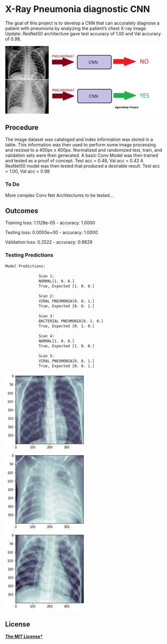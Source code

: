 # X-Ray Pneumonia diagnostic CNN
The goal of this project is to develop a CNN that can accurately diagnose a patient with pneumonia by analyzing the patient’s chest X-ray image.
Update: ResNet50 architecture gave test accuracy of 1.00 and Val accuracy of 0.98.

![cost](https://github.com/AgamChopra/deep-learning/blob/master/X-Ray%20Pneumonia%20diagnostic%20CNN/img/pnyn.png?raw=true)

## Procedure
The image dataset was cataloged and index information was stored in a table. This information was then used to perform some image processing and resized to a 400px x 400px. Normalized and randomized test, train, and validation sets were then generated. 
A basic Conv Model was then trained and tested as a proof of concept. Test acc = 0.48, Val acc = 0.42
A ResNet50 model was then tested that produced a desirable result. Test acc = 1.00, Val acc = 0.98
### To Do
More complex Conv Net Architectures to be tested... 

## Outcomes
Training loss: 1.1128e-05 - accuracy: 1.0000

Testing loss: 0.0000e+00 - accuracy: 1.0000

Validation loss: 0.2522 - accuracy: 0.9829

### Testing Predictions
    Model Predictions:
    
                   Scan 1:
                   NORMAL[1. 0. 0.]
                   True, Expected [1. 0. 0.]

                   Scan 2:
                   VIRAL PNEUMONIA[0. 0. 1.]
                   True, Expected [0. 0. 1.]

                   Scan 3:
                   BACTERIAL PNEUMONIA[0. 1. 0.]
                   True, Expected [0. 1. 0.]

                   Scan 4:
                   NORMAL[1. 0. 0.]
                   True, Expected [1. 0. 0.]

                   Scan 5:
                   VIRAL PNEUMONIA[0. 0. 1.]
                   True, Expected [0. 0. 1.]
    
![im](https://github.com/AgamChopra/deep-learning/blob/master/X-Ray%20Pneumonia%20diagnostic%20CNN/img/random%20test%20plot.png)
![im](https://github.com/AgamChopra/deep-learning/blob/master/X-Ray%20Pneumonia%20diagnostic%20CNN/img/random%20train%20plot%202.png)
![im](https://github.com/AgamChopra/deep-learning/blob/master/X-Ray%20Pneumonia%20diagnostic%20CNN/img/random%20train%20plot.png)

## License

**[The MIT License*](https://github.com/AgamChopra/deep-learning/blob/master/LICENSE.md)**
